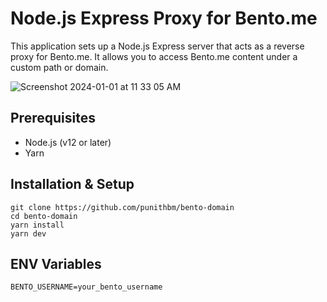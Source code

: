 # Node.js Express Proxy for Bento.me

This application sets up a Node.js Express server that acts as a reverse proxy for Bento.me. It allows you to access Bento.me content under a custom path or domain.

![Screenshot 2024-01-01 at 11 33 05 AM](https://github.com/punithbm/bento-domain/assets/13044958/79f6546c-9d56-4850-9a39-f4a9d020bb64)


## Prerequisites
- Node.js (v12 or later)
- Yarn

## Installation & Setup
```
git clone https://github.com/punithbm/bento-domain
cd bento-domain
yarn install
yarn dev
```

## ENV Variables
```
BENTO_USERNAME=your_bento_username
```
